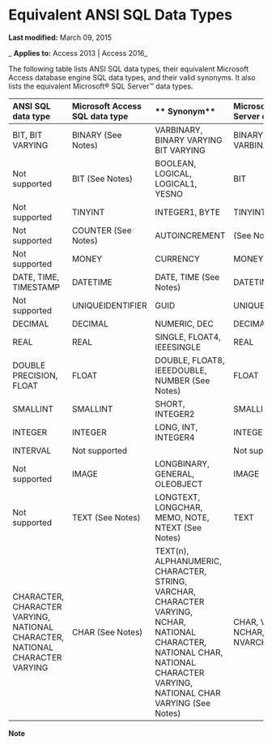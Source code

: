 
# Equivalent ANSI SQL Data Types

 **Last modified:** March 09, 2015

 _ **Applies to:** Access 2013 | Access 2016_

The following table lists ANSI SQL data types, their equivalent Microsoft Access database engine SQL data types, and their valid synonyms. It also lists the equivalent Microsoft® SQL Server™ data types.



|**ANSI SQL data type**|**Microsoft Access SQL data type**|** Synonym**|**Microsoft SQL Server data type**|
|:-----|:-----|:-----|:-----|
|BIT, BIT VARYING|BINARY (See Notes)|VARBINARY, BINARY VARYING BIT VARYING|BINARY, VARBINARY|
|Not supported|BIT (See Notes)|BOOLEAN, LOGICAL, LOGICAL1, YESNO|BIT|
|Not supported|TINYINT|INTEGER1, BYTE|TINYINT|
|Not supported|COUNTER (See Notes)|AUTOINCREMENT|(See Notes)|
|Not supported|MONEY|CURRENCY|MONEY|
|DATE, TIME, TIMESTAMP|DATETIME|DATE, TIME (See Notes)|DATETIME|
|Not supported|UNIQUEIDENTIFIER|GUID|UNIQUEIDENTIFIER|
|DECIMAL|DECIMAL|NUMERIC, DEC|DECIMAL|
|REAL|REAL|SINGLE, FLOAT4, IEEESINGLE|REAL|
|DOUBLE PRECISION, FLOAT|FLOAT|DOUBLE, FLOAT8, IEEEDOUBLE, NUMBER (See Notes)|FLOAT|
|SMALLINT|SMALLINT|SHORT, INTEGER2|SMALLINT|
|INTEGER|INTEGER|LONG, INT, INTEGER4|INTEGER|
|INTERVAL|Not supported||Not supported|
|Not supported|IMAGE|LONGBINARY, GENERAL, OLEOBJECT|IMAGE|
|Not supported|TEXT (See Notes)|LONGTEXT, LONGCHAR, MEMO, NOTE, NTEXT (See Notes)|TEXT|
|CHARACTER, CHARACTER VARYING, NATIONAL CHARACTER, NATIONAL CHARACTER VARYING|CHAR (See Notes)|TEXT(n), ALPHANUMERIC, CHARACTER, STRING, VARCHAR, CHARACTER VARYING, NCHAR, NATIONAL CHARACTER, NATIONAL CHAR, NATIONAL CHARACTER VARYING, NATIONAL CHAR VARYING (See Notes)|CHAR, VARCHAR, NCHAR, NVARCHAR|


 **Note**  


